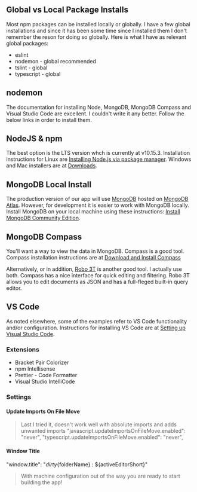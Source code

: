 ## Global vs Local Package Installs
Most npm packages can be installed locally or globally. I have a few global installations and since it has been some time since I installed them I don't remember the reson for doing so globally. Here is what I have as relevant global packages:

- eslint
- nodemon - global recommended
- tslint - global
- typescript - global

## nodemon
The documentation for installing Node, MongoDB, MongoDB Compass and Visual Studio Code are excellent. I couldn't write it any better. Follow the below links in order to install them.

## NodeJS & npm
The best option is the LTS version whch is currently at v10.15.3. Installation instructions for Linux are [Installing Node.js via package manager](https://nodejs.org/en/download/package-manager/). Windows and Mac installers are at [Downloads](https://nodejs.org/en/download/).

## MongoDB Local Install
The production version of our app will use [MongoDB](https://mongodb.com) hosted on [MongoDB Atlas](https://www.mongodb.com/cloud/atlas). However, for development it is easier to work with MongoDB locally. Install MongoDB on your local machine using these instructions: [Install MongoDB Community Edition](https://docs.mongodb.com/manual/administration/install-community/).

## MongoDB Compass
You'll want a way to view the data in MongoDB. Compass is a good tool. Compass installation instructions are at [Download and Install Compass](https://docs.mongodb.com/compass/master/install/)

Alternatively, or in addition, [Robo 3T](https://robomongo.org/) is another good tool. I actually use both. Compass has a nice interface for quick editing and filtering. Robo 3T allows you to edit documents as JSON and has a full-fleged built-in query editor.

## VS Code
As noted elsewhere, some of the examples refer to VS Code functionality and/or configuration. Instructions for installing VS Code are at [Setting up Visual Studio Code](https://code.visualstudio.com/Docs/setup/setup-overview).

### Extensions

- Bracket Pair Colorizer
- npm Intellisense
- Prettier - Code Formatter
- Visual Studio IntelliCode

### Settings
#### Update Imports On File Move
> Last I tried it, doesn't work well with absolute imports and adds unwanted imports
"javascript.updateImportsOnFileMove.enabled": "never",
"typescript.updateImportsOnFileMove.enabled": "never",
#### Window Title
"window.title": "${dirty}${folderName} : ${activeEditorShort}"





> With machine configuration out of the way you are ready to start building the app!
